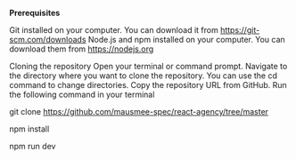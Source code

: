 

**Prerequisites**

Git installed on your computer. You can download it from https://git-scm.com/downloads
Node.js and npm installed on your computer. You can download them from https://nodejs.org

Cloning the repository
Open your terminal or command prompt.
Navigate to the directory where you want to clone the repository. You can use the cd command to change directories.
Copy the repository URL from GitHub.
Run the following command in your terminal

git clone https://github.com/mausmee-spec/react-agency/tree/master

npm install

npm run dev





